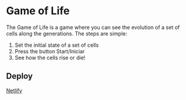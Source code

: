 # Game of Life
The Game of Life is a game where you can see the evolution of a set of cells along the generations.
The steps are simple:

1. Set the initial state of a set of cells
2. Press the button Start/Iniciar
3. See how the cells rise or die!

## Deploy
[Netlify](https://game-of-life-1329.netlify.app)

